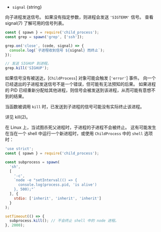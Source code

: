 <!-- YAML
added: v0.1.90
-->

* `signal` {string}

向子进程发送信号。
如果没有指定参数，则进程会发送 `'SIGTERM'` 信号。
查看 signal(7) 了解可用的信号列表。

```js
const { spawn } = require('child_process');
const grep = spawn('grep', ['ssh']);

grep.on('close', (code, signal) => {
  console.log(`子进程收到信号 ${signal} 而终止`);
});

// 发送 SIGHUP 到进程。
grep.kill('SIGHUP');
```

如果信号没有被送达，[`ChildProcess`] 对象可能会触发 [`'error'`] 事件。
向一个已经退出的子进程发送信号不是一个错误，但可能有无法预知的后果。
如果进程的 PID 已经重新分配给其他进程，则信号会被发送到该进程，从而可能有意想不到的结果。

当函数被调用 `kill` 时，已发送到子进程的信号可能没有实际终止该进程。

详见 kill(2)。

在 Linux 上，当试图杀死父进程时，子进程的子进程不会被终止。
这有可能发生在当在一个 shell 中运行一个新进程时，或使用 `ChildProcess` 中的 `shell` 选项时：

```js
'use strict';
const { spawn } = require('child_process');

const subprocess = spawn(
  'sh',
  [
    '-c',
    `node -e "setInterval(() => {
      console.log(process.pid, 'is alive')
    }, 500);"`
  ], {
    stdio: ['inherit', 'inherit', 'inherit']
  }
);

setTimeout(() => {
  subprocess.kill(); // 不会终止 shell 中的 node 进程。
}, 2000);
```

